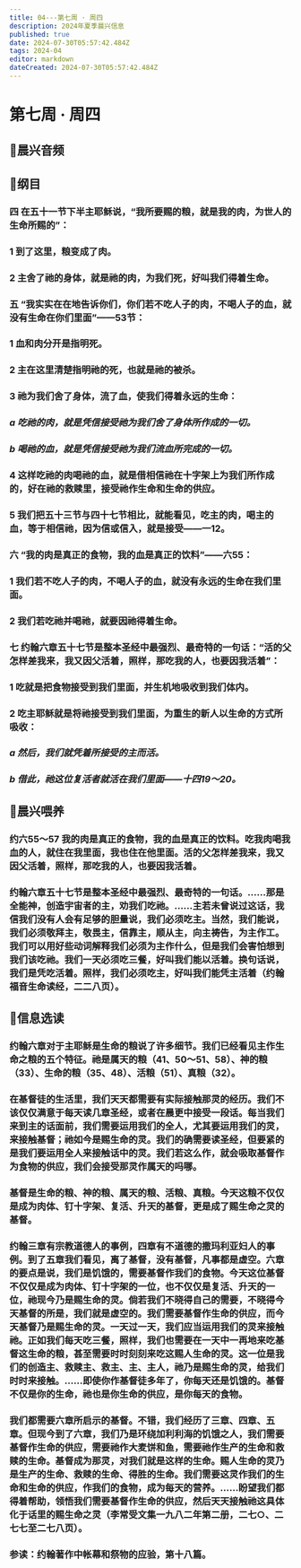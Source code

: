 ```yaml
---
title: 04---第七周 · 周四
description: 2024年夏季晨兴信息
published: true
date: 2024-07-30T05:57:42.484Z
tags: 2024-04
editor: markdown
dateCreated: 2024-07-30T05:57:42.484Z
---
```


# 第七周 · 周四
## 🎵晨兴音频

## 📖纲目

### 四    在五十一节下半主耶稣说，“我所要赐的粮，就是我的肉，为世人的生命所赐的”：

### 1    到了这里，粮变成了肉。

### 2    主舍了祂的身体，就是祂的肉，为我们死，好叫我们得着生命。

### 五    “我实实在在地告诉你们，你们若不吃人子的肉，不喝人子的血，就没有生命在你们里面”——53节：

### 1    血和肉分开是指明死。

### 2    主在这里清楚指明祂的死，也就是祂的被杀。

### 3    祂为我们舍了身体，流了血，使我们得着永远的生命：

### *a    吃祂的肉，就是凭信接受祂为我们舍了身体所作成的一切。*

### *b    喝祂的血，就是凭信接受祂为我们流血所完成的一切。*

### 4    这样吃祂的肉喝祂的血，就是借相信祂在十字架上为我们所作成的，好在祂的救赎里，接受祂作生命和生命的供应。

### 5    我们把五十三节与四十七节相比，就能看见，吃主的肉，喝主的血，等于相信祂，因为信或信入，就是接受——一12。

### 六    “我的肉是真正的食物，我的血是真正的饮料”——六55：

### 1    我们若不吃人子的肉，不喝人子的血，就没有永远的生命在我们里面。

### 2    我们若吃祂并喝祂，就要因祂得着生命。

### 七    约翰六章五十七节是整本圣经中最强烈、最奇特的一句话：“活的父怎样差我来，我又因父活着，照样，那吃我的人，也要因我活着”：

### 1    吃就是把食物接受到我们里面，并生机地吸收到我们体内。

### 2    吃主耶稣就是将祂接受到我们里面，为重生的新人以生命的方式所吸收：

### *a    然后，我们就凭着所接受的主而活。*

### *b    借此，祂这位复活者就活在我们里面——十四19～20。*

## 📖晨兴喂养

### 约六55～57    我的肉是真正的食物，我的血是真正的饮料。吃我肉喝我血的人，就住在我里面，我也住在他里面。活的父怎样差我来，我又因父活着，照样，那吃我的人，也要因我活着。

### 约翰六章五十七节是整本圣经中最强烈、最奇特的一句话。……那是全能神，创造宇宙者的主，劝我们吃祂。……主若未曾说过这话，我信我们没有人会有足够的胆量说，我们必须吃主。当然，我们能说，我们必须敬拜主，敬畏主，信靠主，顺从主，向主祷告，为主作工。我们可以用好些动词解释我们必须为主作什么，但是我们会害怕想到我们该吃祂。我们一天必须吃三餐，好叫我们能以活着。换句话说，我们是凭吃活着。照样，我们必须吃主，好叫我们能凭主活着（约翰福音生命读经，二二八页）。

## 📖信息选读

### 约翰六章对于主耶稣是生命的粮说了许多细节。我们已经看见主作生命之粮的五个特征。祂是属天的粮（41、50～51、58）、神的粮（33）、生命的粮（35、48）、活粮（51）、真粮（32）。

### 在基督徒的生活里，我们天天都需要有实际接触那灵的经历。我们不该仅仅满意于每天读几章圣经，或者在晨更中接受一段话。每当我们来到主的话面前，我们需要运用我们的全人，尤其要运用我们的灵，来接触基督；祂如今是赐生命的灵。我们的确需要读圣经，但要紧的是我们要运用全人来接触话中的灵。我们若这么作，就会吸取基督作为食物的供应，我们会接受那灵作属天的吗哪。

### 基督是生命的粮、神的粮、属天的粮、活粮、真粮。今天这粮不仅仅是成为肉体、钉十字架、复活、升天的基督，更是成了赐生命之灵的基督。

### 约翰三章有宗教道德人的事例，四章有不道德的撒玛利亚妇人的事例。到了五章我们看见，离了基督，没有基督，凡事都是虚空。六章的要点是说，我们是饥饿的，需要基督作我们的食物。今天这位基督不仅仅是成为肉体、钉十字架的一位，也不仅仅是复活、升天的一位，祂现今乃是赐生命的灵。倘若我们不晓得自己的需要，不晓得今天基督的所是，我们就是虚空的。我们需要基督作生命的供应，而今天基督乃是赐生命的灵。一天过一天，我们应当运用我们的灵来接触祂。正如我们每天吃三餐，照样，我们也需要在一天中一再地来吃基督这生命的粮，甚至需要时时刻刻来吃这赐人生命的灵。这一位是我们的创造主、救赎主、救主、主、主人，祂乃是赐生命的灵，给我们时时来接触。……即使你作基督徒多年了，你每天还是饥饿的。基督不仅是你的生命，祂也是你生命的供应，是你每天的食物。

### 我们都需要六章所启示的基督。不错，我们经历了三章、四章、五章。但现今到了六章，我们乃是环绕加利利海的饥饿之人，我们需要基督作生命的供应，需要祂作大麦饼和鱼，需要祂作生产的生命和救赎的生命。基督成为那灵，对我们就是这样的生命。赐人生命的灵乃是生产的生命、救赎的生命、得胜的生命。我们需要这灵作我们的生命和生命的供应，作我们的食物，成为每天的营养。……盼望我们都得着帮助，领悟我们需要基督作生命的供应，然后天天接触祂这具体化于话里的赐生命之灵（李常受文集一九八二年第二册，二七○、二七七至二七八页）。

### 参读：约翰著作中帐幕和祭物的应验，第十八篇。
<!-- Google tag (gtag.js) -->
<script async src="https://www.googletagmanager.com/gtag/js?id=G-1P8709Z16T"></script>
<script>
  window.dataLayer = window.dataLayer || [];
  function gtag(){dataLayer.push(arguments);}
  gtag('js', new Date());

  gtag('config', 'G-1P8709Z16T');
</script>
